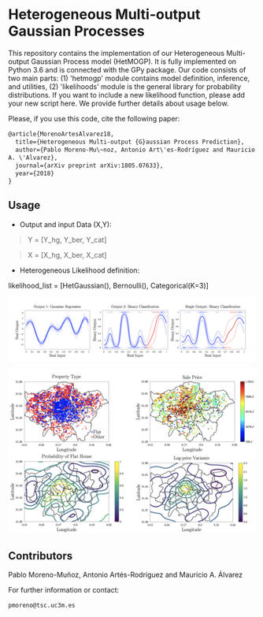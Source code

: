 # Heterogeneous Multi-output Gaussian Processes

This repository contains the implementation of our Heterogeneous Multi-output Gaussian Process model (HetMOGP). It is fully implemented on Python 3.6 and is connected with the GPy package. Our code consists of two main parts: (1) 'hetmogp' module contains model definition, inference, and utilities, (2) 'likelihoods' module is the general library for probability distributions. If you want to include a new likelihood function, please add your new script here. We provide further details about usage below.

Please, if you use this code, cite the following paper:
```
@article{MorenoArtesAlvarez18,
  title={Heterogeneous Multi-output {G}aussian Process Prediction},
  author={Pablo Moreno-Mu\~noz, Antonio Art\'es-Rodríguez and Mauricio A. \'Alvarez},
  journal={arXiv preprint arXiv:1805.07633},
  year={2018}
}
```

## Usage

* Output and input Data (X,Y):

> Y = [Y_hg, Y_ber, Y_cat]

> X = [X_hg, X_ber, X_cat]

* Heterogeneous Likelihood definition:

likelihood_list = [HetGaussian(), Bernoulli(), Categorical(K=3)]

![gap](tmp/gap.png)

![london](tmp/london.png)

## Contributors

Pablo Moreno-Muñoz, Antonio Artés-Rodríguez and Mauricio A. Álvarez

For further information or contact:
```
pmoreno@tsc.uc3m.es
```
